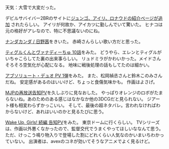 天気：大雪で大変だった。

デビルサバイバー2BRのサイトに[ジュンゴ、アイリ、ロナウドの紹介ページが追加](http://dsexp.atlusnet.jp/2014/12/794/)
されたらしい。
アイリが何故か、アイカツに勤しんでいて驚いた。
ヒナコは元の格好がアレなので、特に不思議ないのにね。

[ナンダカンダ / 日野茜](https://www.youtube.com/watch?v=ye4XX0MJfoU)をきいた。
赤崎さんらしい歌い方だと思った。

[ティグルくんとヴァナディーちゅ 10話](https://www.youtube.com/watch?v=R13u_2K7Hos)をみた。
どうやら、エレンとティグルがいちゃこらしてた裏の出来事らしい。
リュドミラがかわいかった。メイドさんそろそろ空気化が心配になる。
地味に戦後処理の話もしてたのは細かい。

[アブソリュート・デュオ PV 1弾](http://www.nicovideo.jp/watch/1418386744)をみた。
また、松岡禎丞さんと鈴木このみさんだね。
安定感があるのはいいけど、ちょっと食傷気味かも。
作画はよさげ。

[MJPの再放送告知PV](https://www.youtube.com/watch?v=krXk7qhjP1I)を久しぶりに見なおした。
やっぱりオレンジのロボがたまらないね。あのためのある感じはなかなか他の3DCGだと見られない。
ジアート様も相変わらずかっこいい。
そして、最後の超ネタバレ。言われなければわからないけど、あれはいいのかと見るたびに思う。

[Wake Up, Girls! 続編 告知PV](https://www.youtube.com/watch?v=MyWO_3SuT04)をみた。
東京ドームに行くらしい。
TVシリーズは、作画以外悪くなかったので、監督交代でうまくやってほしいななんて思う。
ただ、けっこう鳴り物入りで登場した割にどれくらい人気なのかいまいちわかっていない。
出演者は、avexのコネが効いてそうなアニメでよく見るけど。
